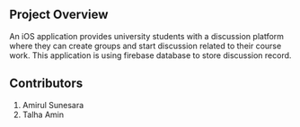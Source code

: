## Project Overview
An iOS application provides university students with a discussion platform where they can create groups and start discussion related to their course work. This application is using firebase database to store discussion record.

## Contributors
1. Amirul Sunesara
2. Talha Amin


